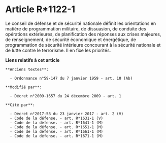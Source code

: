 # Article R*1122-1

Le conseil de défense et de sécurité nationale définit les orientations en matière de programmation militaire, de dissuasion,
de conduite des opérations extérieures, de planification des réponses aux crises majeures, de renseignement, de sécurité
économique et énergétique, de programmation de sécurité intérieure concourant à la sécurité nationale et de lutte contre le
terrorisme. Il en fixe les priorités.

**Liens relatifs à cet article**

	**Anciens textes**:

	  - Ordonnance n°59-147 du 7 janvier 1959 - art. 10 (Ab)

	**Modifié par**:

	  - Décret n°2009-1657 du 24 décembre 2009 - art. 1

	**Cité par**:

	  - Décret n°2017-58 du 23 janvier 2017 - art. 2 (V)
	  - Code de la défense. - art. R*1631-1 (V)
	  - Code de la défense. - art. R*1641-1 (M)
	  - Code de la défense. - art. R*1651-1 (M)
	  - Code de la défense. - art. R*1661-1 (M)
	  - Code de la défense. - art. R*1671-1 (M)
